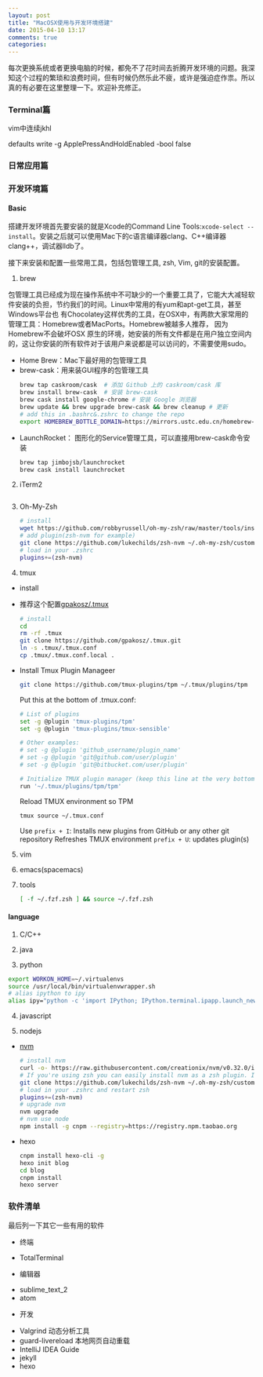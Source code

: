 ```yaml
---
layout: post
title: "MacOSX使用与开发环境搭建"
date: 2015-04-10 13:17
comments: true
categories: 
---
```


每次更换系统或者更换电脑的时候，都免不了花时间去折腾开发环境的问题。我深知这个过程的繁琐和浪费时间，但有时候仍然乐此不疲，或许是强迫症作祟。所以真的有必要在这里整理一下。欢迎补充修正。

<!--more-->

### Terminal篇



vim中连续jkhl

defaults write -g ApplePressAndHoldEnabled -bool false


### 日常应用篇

### 开发环境篇

####  Basic
搭建开发环境首先要安装的就是Xcode的Command Line Tools:`xcode-select --install`。安装之后就可以使用Mac下的c语言编译器clang、C++编译器clang++，调试器lldb了。

接下来安装和配置一些常用工具，包括包管理工具, zsh, Vim, git的安装配置。

1. brew

包管理工具已经成为现在操作系统中不可缺少的一个重要工具了，它能大大减轻软件安装的负担，节约我们的时间。Linux中常用的有yum和apt-get工具，甚至Windows平台也 有Chocolatey这样优秀的工具，在OSX中，有两款大家常用的管理工具：Homebrew或者MacPorts。Homebrew被越多人推荐， 因为Homebrew不会破坏OSX 原生的环境，她安装的所有文件都是在用户独立空间内 的，这让你安装的所有软件对于该用户来说都是可以访问的，不需要使用sudo。

- Home Brew：Mac下最好用的包管理工具
- brew-cask：用来装GUI程序的包管理工具
    ```bash
    brew tap caskroom/cask  # 添加 Github 上的 caskroom/cask 库
    brew install brew-cask  # 安装 brew-cask
    brew cask install google-chrome # 安装 Google 浏览器
    brew update && brew upgrade brew-cask && brew cleanup # 更新
    # add this in .bashrc&.zshrc to change the repo
    export HOMEBREW_BOTTLE_DOMAIN=https://mirrors.ustc.edu.cn/homebrew-bottles
    ```
- LaunchRocket： 图形化的Service管理工具，可以直接用brew-cask命令安装
    ```bash
    brew tap jimbojsb/launchrocket
    brew cask install launchrocket
    ```

2. iTerm2
    ```bash

    ```

3. Oh-My-Zsh

    ```bash
    # install
    wget https://github.com/robbyrussell/oh-my-zsh/raw/master/tools/install.sh -O - | sh
    # add plugin(zsh-nvm for example)
    git clone https://github.com/lukechilds/zsh-nvm ~/.oh-my-zsh/custom/plugins/zsh-nvm
    # load in your .zshrc
    plugins+=(zsh-nvm)
    ```

4. tmux

* install

- 推荐这个配置[gpakosz/.tmux](https://github.com/gpakosz/.tmux.git)
    ```bash
    # install
    cd
    rm -rf .tmux
    git clone https://github.com/gpakosz/.tmux.git
    ln -s .tmux/.tmux.conf
    cp .tmux/.tmux.conf.local .
    ```

- Install Tmux Plugin Manageer
    ```bash
    git clone https://github.com/tmux-plugins/tpm ~/.tmux/plugins/tpm
    ```
    Put this at the bottom of .tmux.conf:
    ```bash
    # List of plugins
    set -g @plugin 'tmux-plugins/tpm'
    set -g @plugin 'tmux-plugins/tmux-sensible'

    # Other examples:
    # set -g @plugin 'github_username/plugin_name'
    # set -g @plugin 'git@github.com/user/plugin'
    # set -g @plugin 'git@bitbucket.com/user/plugin'

    # Initialize TMUX plugin manager (keep this line at the very bottom of tmux.conf)
    run '~/.tmux/plugins/tpm/tpm'
    ```
    Reload TMUX environment so TPM
    ```bash
    tmux source ~/.tmux.conf
    ```
    Use
    `prefix + I`: Installs new plugins from GitHub or any other git repository Refreshes TMUX environment
    `prefix + U`: updates plugin(s)

5. vim

6. emacs(spacemacs)

7. tools
    ```bash
    [ -f ~/.fzf.zsh ] && source ~/.fzf.zsh
    ```

#### language

1. C/C++

2. java

3. python

```bash
export WORKON_HOME=~/.virtualenvs
source /usr/local/bin/virtualenvwrapper.sh
# alias ipython to ipy
alias ipy="python -c 'import IPython; IPython.terminal.ipapp.launch_new_instance()'"
```
4. javascript

5. nodejs

- [nvm](https://github.com/creationix/nvm)
    ```bash
    # install nvm
    curl -o- https://raw.githubusercontent.com/creationix/nvm/v0.32.0/install.sh | bash
    # If you're using zsh you can easily install nvm as a zsh plugin. Install zsh-nvm and run nvm upgrade to upgrade
    git clone https://github.com/lukechilds/zsh-nvm ~/.oh-my-zsh/custom/plugins/zsh-nvm
    # load in your .zshrc and restart zsh
    plugins+=(zsh-nvm)
    # upgrade nvm
    nvm upgrade
    # nvm use node
    npm install -g cnpm --registry=https://registry.npm.taobao.org
    ```

- hexo
    ```bash
    cnpm install hexo-cli -g
    hexo init blog
    cd blog
    cnpm install
    hexo server
    ```

### 软件清单

最后列一下其它一些有用的软件

* 终端
- TotalTerminal

* 编辑器
- sublime_text_2
- atom

* 开发
- Valgrind 动态分析工具
- guard-livereload 本地网页自动重载
- IntelliJ IDEA Guide
- jekyll
- hexo

